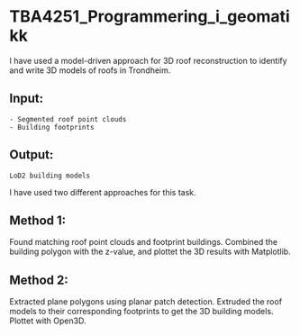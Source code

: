 # TBA4251_Programmering_i_geomatikk
I have used a model-driven approach for 3D roof reconstruction to identify and write 3D models of roofs in Trondheim.

## Input:
    - Segmented roof point clouds
    - Building footprints
## Output: 
    LoD2 building models

I have used two different approaches for this task.
## Method 1:
Found matching roof point clouds and footprint buildings. Combined the building polygon with the z-value, and plottet the 3D results with Matplotlib.

## Method 2:
Extracted plane polygons using planar patch detection. Extruded the roof models to their corresponding footprints to get the 3D building models. Plottet with Open3D.
